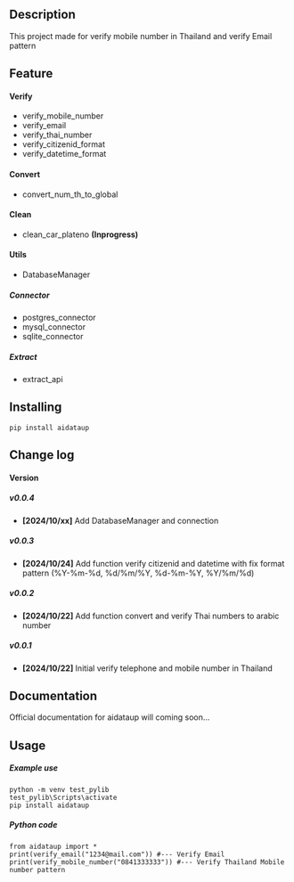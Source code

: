 Description 
-------------
 This project made for verify mobile number in Thailand and verify Email pattern

Feature 
-------------
#### Verify
- verify_mobile_number
- verify_email
- verify_thai_number
- verify_citizenid_format
- verify_datetime_format
#### Convert
- convert_num_th_to_global
#### Clean
- clean_car_plateno **(Inprogress)**
#### Utils
- DatabaseManager
##### Connector
- postgres_connector
- mysql_connector
- sqlite_connector
##### Extract
- extract_api

Installing
----------
    pip install aidataup

Change log 
-------------
#### Version
##### v0.0.4 
- **[2024/10/xx]** Add DatabaseManager and connection
##### v0.0.3 
- **[2024/10/24]** Add function verify citizenid and datetime with fix format pattern (%Y-%m-%d, %d/%m/%Y, %d-%m-%Y, %Y/%m/%d)
##### v0.0.2 
- **[2024/10/22]** Add function convert and verify Thai numbers to arabic number 
##### v0.0.1 
- **[2024/10/22]** Initial verify telephone and mobile number in Thailand 

Documentation
-------------
Official documentation for aidataup will coming soon...

Usage
-------------
##### Example use
    python -m venv test_pylib
    test_pylib\Scripts\activate
    pip install aidataup

##### Python code
    from aidataup import *
    print(verify_email("1234@mail.com")) #--- Verify Email
    print(verify_mobile_number("0841333333")) #--- Verify Thailand Mobile number pattern


